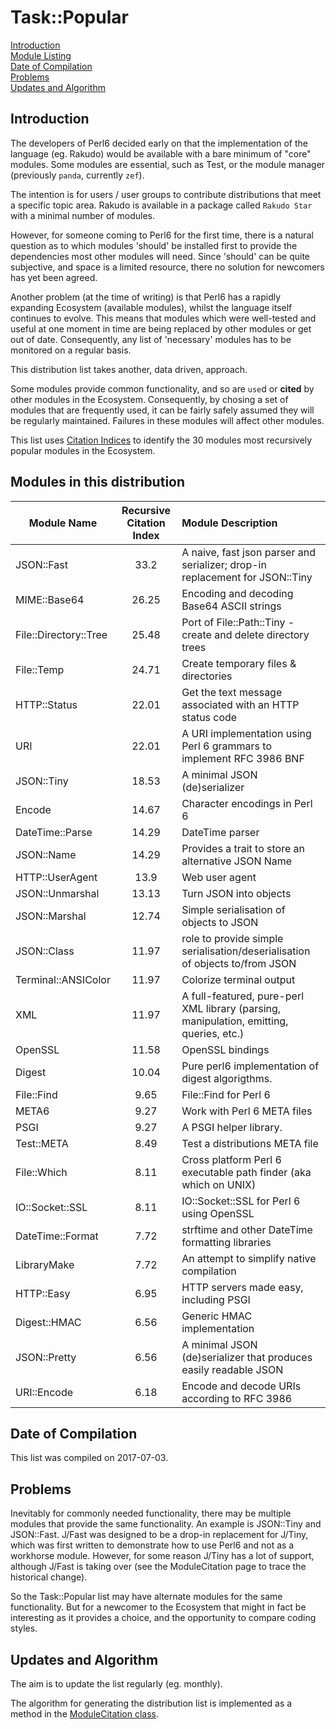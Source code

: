 # Task::Popular
[Introduction](#introduction)    
[Module Listing](#modules-in-this-distribution)  
[Date of Compilation](#date-of-compilation)  
[Problems](#problems)  
[Updates and Algorithm](#updates-and-algorithm)

## Introduction

The developers of Perl6 decided early on that the implementation
of the language (eg. Rakudo) would be available with a bare minimum of "core" modules.
Some modules are essential, such as Test, or the module manager (previously `panda`, currently `zef`).

The intention is for users / user groups to contribute distributions that meet a specific topic area.
Rakudo is available in a package called `Rakudo Star` with a minimal number of modules.

However, for someone coming to Perl6 for the first time, there is a natural question as to which
modules 'should' be installed first to provide the dependencies most other modules will need.
Since 'should' can be quite subjective, and space is a limited resource, there no solution for newcomers has yet been agreed.

Another problem (at the time of writing) is that Perl6 has a rapidly expanding Ecosystem (available modules),
whilst the language itself
continues to evolve. This means that modules which were well-tested and useful at one moment in time are being
replaced by other modules or get out of date. Consequently, any list of 'necessary' modules has to
be monitored on a regular basis.

This distribution list takes another, data driven, approach.

Some modules provide common functionality, and so are `use`d or **cited** by other modules in the Ecosystem.
Consequently, by chosing a set of modules that are
frequently used, it can be fairly safely assumed they will be regularly maintained. Failures in these modules will affect other modules.

This list uses [Citation Indices](http://finanalyst.github.io/ModuleCitation/) to identify the 30 modules most recursively popular modules in the Ecosystem.

## Modules in this distribution

| Module Name | Recursive Citation Index | Module Description |
|---| :---: | :--- |
| JSON::Fast | 33.2 | A naive, fast json parser and serializer; drop-in replacement for JSON::Tiny |
| MIME::Base64 | 26.25 | Encoding and decoding Base64 ASCII strings |
| File::Directory::Tree | 25.48 | Port of File::Path::Tiny - create and delete directory trees |
| File::Temp | 24.71 | Create temporary files & directories |
| HTTP::Status | 22.01 | Get the text message associated with an HTTP status code |
| URI | 22.01 | A URI implementation using Perl 6 grammars to implement RFC 3986 BNF |
| JSON::Tiny | 18.53 | A minimal JSON (de)serializer |
| Encode | 14.67 | Character encodings in Perl 6 |
| DateTime::Parse | 14.29 | DateTime parser |
| JSON::Name | 14.29 | Provides a trait to store an alternative JSON Name |
| HTTP::UserAgent | 13.9 | Web user agent |
| JSON::Unmarshal | 13.13 | Turn JSON into objects |
| JSON::Marshal | 12.74 | Simple serialisation of objects to JSON |
| JSON::Class | 11.97 | role to provide simple serialisation/deserialisation of objects to/from JSON |
| Terminal::ANSIColor | 11.97 | Colorize terminal output |
| XML | 11.97 | A full-featured, pure-perl XML library (parsing, manipulation, emitting, queries, etc.) |
| OpenSSL | 11.58 | OpenSSL bindings |
| Digest | 10.04 | Pure perl6 implementation of digest algorigthms. |
| File::Find | 9.65 | File::Find for Perl 6 |
| META6 | 9.27 | Work with Perl 6 META files |
| PSGI | 9.27 | A PSGI helper library. |
| Test::META | 8.49 | Test a distributions META file |
| File::Which | 8.11 | Cross platform Perl 6 executable path finder (aka which on UNIX) |
| IO::Socket::SSL | 8.11 | IO::Socket::SSL for Perl 6 using OpenSSL |
| DateTime::Format | 7.72 | strftime and other DateTime formatting libraries |
| LibraryMake | 7.72 | An attempt to simplify native compilation |
| HTTP::Easy | 6.95 | HTTP servers made easy, including PSGI |
| Digest::HMAC | 6.56 | Generic HMAC implementation |
| JSON::Pretty | 6.56 | A minimal JSON (de)serializer that produces easily readable JSON |
| URI::Encode | 6.18 | Encode and decode URIs according to RFC 3986 |

## Date of Compilation

This list was compiled on 2017-07-03.

## Problems

Inevitably for commonly needed functionality, there may be multiple modules that provide the same functionality.
An example is JSON::Tiny and JSON::Fast. J/Fast was designed to be a drop-in replacement for J/Tiny, which
was first written to demonstrate how to use Perl6 and not as a workhorse module. However, for some reason J/Tiny
has a lot of support, although J/Fast is taking over (see the  ModuleCitation page to trace the historical change).

So the Task::Popular list may have alternate modules for the same functionality. But for a newcomer to the Ecosystem
that might in fact be interesting as it provides a choice, and the opportunity to compare coding styles.

## Updates and Algorithm

The aim is to update the list regularly (eg. monthly).

The algorithm for generating the distribution list is implemented as a method in the [ModuleCitation class](https://github.com/finanalyst/ModuleCitation).
